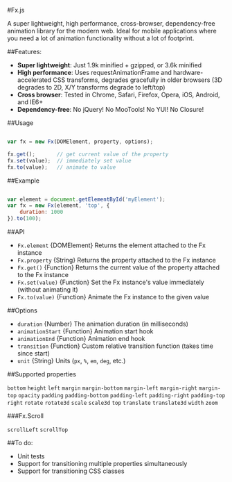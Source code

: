 #Fx.js

A super lightweight, high performance, cross-browser, dependency-free animation library for the modern web. Ideal for mobile applications where you need a lot of animation functionality without a lot of footprint.

##Features:

- **Super lightweight**: Just 1.9k minified + gzipped, or 3.6k minified
- **High performance**: Uses requestAnimationFrame and hardware-accelerated CSS transforms, degrades gracefully in older browsers (3D degrades to 2D, X/Y transforms degrade to left/top)
- **Cross browser**: Tested in Chrome, Safari, Firefox, Opera, iOS, Android, and IE6+
- **Dependency-free**: No jQuery! No MooTools! No YUI! No Closure!

##Usage

```javascript

var fx = new Fx(DOMElement, property, options);

fx.get();		// get current value of the property
fx.set(value);	// immediately set value
fx.to(value);	// animate to value
```

##Example

```javascript

var element = document.getElementById('myElement');
var fx = new Fx(element, 'top', {
	duration: 1000
}).to(100);
```

##API

- `Fx.element` {DOMElement} Returns the element attached to the Fx instance
- `Fx.property` {String} Returns the property attached to the Fx instance
- `Fx.get()` {Function} Returns the current value of the property attached to the Fx instance
- `Fx.set(value)` {Function} Set the Fx instance's value immediately (without animating it)
- `Fx.to(value)` {Function} Animate the Fx instance to the given value

##Options

- `duration` {Number} The animation duration (in milliseconds)
- `animationStart` {Function} Animation start hook
- `animationEnd` {Function} Animation end hook
- `transition` {Function} Custom relative transition function (takes time since start)
- `unit` {String} Units (`px`, `%`, `em`, `deg`, etc.)

##Supported properties

 `bottom` `height` `left` `margin` `margin-bottom` `margin-left` `margin-right` `margin-top` `opacity` `padding` `padding-bottom` `padding-left` `padding-right` `padding-top` `right` `rotate` `rotate3d` `scale` `scale3d` `top` `translate` `translate3d` `width` `zoom`

###Fx.Scroll

`scrollLeft` `scrollTop`

##To do:

- Unit tests
- Support for transitioning multiple properties simultaneously
- Support for transitioning CSS classes